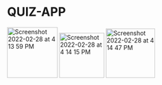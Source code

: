 # QUIZ-APP
<img width="118" alt="Screenshot 2022-02-28 at 4 13 59 PM" src="https://user-images.githubusercontent.com/91254558/155947990-8fb1ec8b-2984-4623-b618-c539b6520d67.png">
<img width="105" alt="Screenshot 2022-02-28 at 4 14 15 PM" src="https://user-images.githubusercontent.com/91254558/155948021-e0069256-5ebe-47c2-81ae-4f4027ffe6ac.png">
<img width="115" alt="Screenshot 2022-02-28 at 4 14 47 PM" src="https://user-images.githubusercontent.com/91254558/155948061-ece57225-1a78-4e6a-b22d-bd18a4dda8d3.png">
